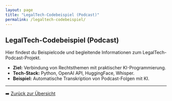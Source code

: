 ```yaml
---
layout: page
title: "LegalTech-Codebeispiel (Podcast)"
permalink: /legaltech-codebeispiel/
---
```


## LegalTech-Codebeispiel (Podcast)

Hier findest du Beispielcode und begleitende Informationen zum LegalTech-Podcast-Projekt.  

- **Ziel:** Verbindung von Rechtsthemen mit praktischer KI-Programmierung.  
- **Tech-Stack:** Python, OpenAI API, HuggingFace, Whisper.  
- **Beispiel:** Automatische Transkription von Podcast-Folgen mit KI.

---

➡️ [Zurück zur Übersicht](/)
